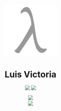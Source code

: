<p align="center">
  <a href="https://lambda.lv/"><img width=175 height=175 src="https://raw.githubusercontent.com/LV/lambda.lv/master/static/img/logo.png"></a>
 </p>

<h1 align="center">Luis Victoria</h1>

<p align="center">
  <a href="https://www.linkedin.com/in/luisvictoria/"><img src="https://img.shields.io/badge/linkedin-%230077B5.svg?style=for-the-badge&logo=linkedin&logoColor=white"></a>
  <a href="https://www.twitch.tv/opmo/"><img src="https://img.shields.io/badge/Twitch-%239146FF.svg?style=for-the-badge&logo=Twitch&logoColor=white"></a>
 </p>
 
<p align="center">
  <img src="https://visitor-badge.glitch.me/badge?page_id=lv.lv"><br>
  <img src="https://readme-typing-svg.demolab.com?font=Fira+Code&pause=1000&background=23FFEB00&center=true&vCenter=true&multiline=true&width=700&height=80&lines=Welcome+to+my+profile+%F0%9F%91%8B%2C+I+am+Luis.;Sports%2C+Financial+Markets%2C+and+Engineering+are+my+life.;+;+;+;+;+;+;+;+;+;+;+;+;+;+;+;+;+"/>
</p>
